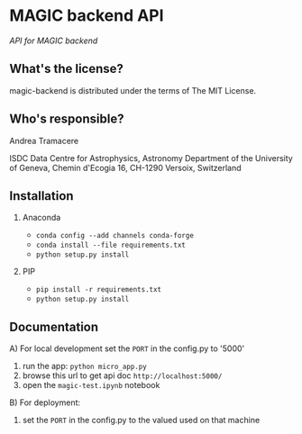 MAGIC backend API
==========================================
*API for MAGIC backend*

What's the license?
-------------------

magic-backend is distributed under the terms of The MIT License.

Who's responsible?
-------------------
Andrea Tramacere

ISDC Data Centre for Astrophysics, Astronomy Department of the University of Geneva, Chemin d'Ecogia 16, CH-1290 Versoix, Switzerland


Installation
-------------------
1) Anaconda
    * `conda config --add channels conda-forge`
    * `conda install --file requirements.txt`
    * `python setup.py install`
    
2) PIP
    * `pip install -r requirements.txt`
    * `python setup.py install`

Documentation
-------------------
A) For local development  set the `PORT` in the config.py to '5000'

1) run the app: `python micro_app.py`
2) browse this url to get api doc `http://localhost:5000/`
3) open the `magic-test.ipynb` notebook

B) For  deployment: 
1) set the `PORT` in the config.py to the valued used on that machine
